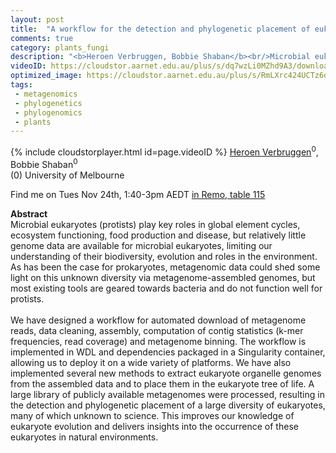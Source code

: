 ```yaml
---
layout: post
title:  "A workflow for the detection and phylogenetic placement of eukaryotes from metagenomes"
comments: true
category: plants_fungi
description: "<b>Heroen Verbruggen, Bobbie Shaban</b><br/>Microbial eukaryotes (protists) play key roles in ..."
videoID: https://cloudstor.aarnet.edu.au/plus/s/dq7wzLi0MZhd9A3/download
optimized_image: https://cloudstor.aarnet.edu.au/plus/s/RmLXrc424UCTz6d/download
tags:
 - metagenomics
 - phylogenetics
 - phylogenomics
 - plants
---
```

{% include cloudstorplayer.html id=page.videoID %}
[<u>Heroen Verbruggen</u>](http://phycoweb.net)<sup>0</sup>, Bobbie Shaban<sup>0</sup><br/>
\(0\) University of Melbourne

Find me on Tues Nov 24th, 1:40-3pm AEDT [in Remo, table 115](https://live.remo.co/e/abacbs2020-day-1/register)

<b>Abstract</b><br/>
Microbial eukaryotes \(protists\) play key roles in global element cycles, ecosystem functioning, food production and disease, but relatively little genome data are available for microbial eukaryotes, limiting our understanding of their biodiversity, evolution and roles in the environment. As has been the case for prokaryotes, metagenomic data could shed some light on this unknown diversity via metagenome-assembled genomes, but most existing tools are geared towards bacteria and do not function well for protists.<br/><br/>We have designed a workflow for automated download of metagenome reads, data cleaning, assembly, computation of contig statistics \(k-mer frequencies, read coverage\) and metagenome binning. The workflow is implemented in WDL and dependencies packaged in a Singularity container, allowing us to deploy it on a wide variety of platforms. We have also implemented several new methods to extract eukaryote organelle genomes from the assembled data and to place them in the eukaryote tree of life. A large library of publicly available metagenomes were processed, resulting in the detection and phylogenetic placement of a large diversity of eukaryotes, many of which unknown to science. This improves our knowledge of eukaryote evolution and delivers insights into the occurrence of these eukaryotes in natural environments.
